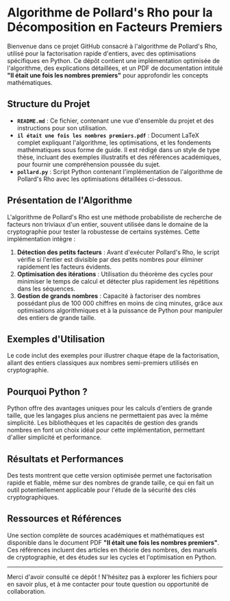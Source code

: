 # Algorithme de Pollard's Rho pour la Décomposition en Facteurs Premiers

Bienvenue dans ce projet GitHub consacré à l'algorithme de Pollard's Rho, utilisé pour la factorisation rapide d'entiers, avec des optimisations spécifiques en Python. Ce dépôt contient une implémentation optimisée de l'algorithme, des explications détaillées, et un PDF de documentation intitulé **"Il était une fois les nombres premiers"** pour approfondir les concepts mathématiques.

## Structure du Projet

- **`README.md`** : Ce fichier, contenant une vue d'ensemble du projet et des instructions pour son utilisation.
- **`il était une fois les nombres premiers.pdf`** : Document LaTeX complet expliquant l'algorithme, les optimisations, et les fondements mathématiques sous forme de guide. Il est rédigé dans un style de type thèse, incluant des exemples illustratifs et des références académiques, pour fournir une compréhension poussée du sujet.
- **`pollard.py`** : Script Python contenant l'implémentation de l'algorithme de Pollard's Rho avec les optimisations détaillées ci-dessous.

## Présentation de l'Algorithme

L'algorithme de Pollard's Rho est une méthode probabiliste de recherche de facteurs non triviaux d'un entier, souvent utilisée dans le domaine de la cryptographie pour tester la robustesse de certains systèmes. Cette implémentation intègre :

1. **Détection des petits facteurs** : Avant d'exécuter Pollard's Rho, le script vérifie si l'entier est divisible par des petits nombres pour éliminer rapidement les facteurs évidents.
2. **Optimisation des itérations** : Utilisation du théorème des cycles pour minimiser le temps de calcul et détecter plus rapidement les répétitions dans les séquences.
3. **Gestion de grands nombres** : Capacité à factoriser des nombres possédant plus de 100 000 chiffres en moins de cinq minutes, grâce aux optimisations algorithmiques et à la puissance de Python pour manipuler des entiers de grande taille.

## Exemples d'Utilisation

Le code inclut des exemples pour illustrer chaque étape de la factorisation, allant des entiers classiques aux nombres semi-premiers utilisés en cryptographie.

## Pourquoi Python ?

Python offre des avantages uniques pour les calculs d'entiers de grande taille, que les langages plus anciens ne permettaient pas avec la même simplicité. Les bibliothèques et les capacités de gestion des grands nombres en font un choix idéal pour cette implémentation, permettant d'allier simplicité et performance.

## Résultats et Performances

Des tests montrent que cette version optimisée permet une factorisation rapide et fiable, même sur des nombres de grande taille, ce qui en fait un outil potentiellement applicable pour l'étude de la sécurité des clés cryptographiques.

## Ressources et Références

Une section complète de sources académiques et mathématiques est disponible dans le document PDF **"Il était une fois les nombres premiers"**. Ces références incluent des articles en théorie des nombres, des manuels de cryptographie, et des études sur les cycles et l'optimisation en Python.

---

Merci d'avoir consulté ce dépôt ! N'hésitez pas à explorer les fichiers pour en savoir plus, et à me contacter pour toute question ou opportunité de collaboration.
